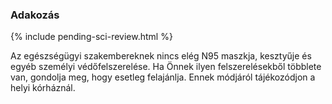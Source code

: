 ### Adakozás

{% include pending-sci-review.html %}

Az egészségügyi szakembereknek nincs elég N95 maszkja, kesztyűje és egyéb személyi védőfelszerelése. Ha Önnek ilyen felszerelésekből többlete van, gondolja meg, hogy esetleg felajánlja. Ennek módjáról tájékozódjon a helyi kórháznál.
